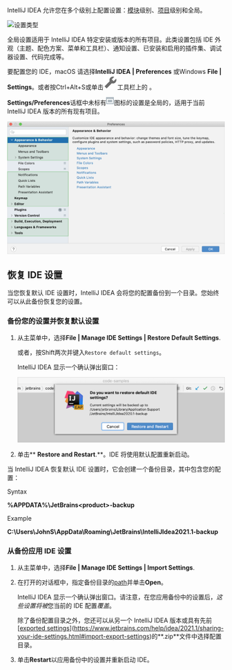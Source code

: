 

IntelliJ IDEA 允许您在多个级别上配置设置：[模块](https://www.jetbrains.com/help/idea/2021.1/configure-modules.html)级别、[项目](https://www.jetbrains.com/help/idea/2021.1/configure-project-settings.html)级别和全局。

![设置类型](https://resources.jetbrains.com/help/img/idea/2021.1/settings-types.png)

全局设置适用于 IntelliJ IDEA 特定安装或版本的所有项目。此类设置包括 IDE 外观（主题、配色方案、菜单和工具栏）、通知设置、已安装和启用的插件集、调试器设置、代码完成等。

要配置您的 IDE，macOS 请选择**IntelliJ IDEA | Preferences** 或Windows  **File | Settings**。或者按Ctrl+Alt+S或单击![设置/首选项按钮](1-2-1配置IDE.assets/icons.general.settings.svg)工具栏上的 。

**Settings/Preferences**话框中未标有![对于当前项目](1-2-1配置IDE.assets/icons.general.projectConfigurable.svg)图标的设置是全局的，适用于当前 IntelliJ IDEA 版本的所有现有项目。

![在设置/首选项对话框中标记的全局设置](1-2-1配置IDE.assets/ide-settings-preferences.png)

## 恢复 IDE 设置﻿

当您恢复默认 IDE 设置时，IntelliJ IDEA 会将您的配置备份到一个目录。您始终可以从此备份恢复您的设置。

### 备份您的设置并恢复默认设置﻿

1. 从主菜单中，选择**File | Manage IDE Settings | Restore Default Settings**.

   或者，按Shift两次并键入`Restore default settings`。

   IntelliJ IDEA 显示一个确认弹出窗口：

   ![弹出提示确认您要恢复默认设置](1-2-1配置IDE.assets/restore-ide-defaults.png)

2. 单击** **Restore and Restart**.**。IDE 将使用默认配置重新启动。

当 IntelliJ IDEA 恢复默认 IDE 设置时，它会创建一个备份目录，其中包含您的配置：

Syntax

**%APPDATA%\JetBrains\<product><version>-backup**

Example

**C:\Users\JohnS\AppData\Roaming\JetBrains\IntelliJIdea2021.1-backup**

### 从备份应用 IDE 设置﻿

1. 从主菜单中，选择**File | Manage IDE Settings | Import Settings**.

2. 在打开的对话框中，指定备份目录的[path](https://www.jetbrains.com/help/idea/2021.1/configuring-project-and-ide-settings.html#backup-dir)并单击**Open**。

   IntelliJ IDEA 显示一个确认弹出窗口。请注意，在您应用备份中的设置后，*这些设置将被*您当前的 IDE 配置*覆盖*。

   除了备份配置目录之外，您还可以从另一个 IntelliJ IDEA 版本或具有先前[[exported settings](https://www.jetbrains.com/help/idea/2021.1/sharing-your-ide-settings.html#import-export-settings)](https://www.jetbrains.com/help/idea/2021.1/sharing-your-ide-settings.html#import-export-settings)的**.zip**文件中选择配置目录。

3. 单击**Restart**以应用备份中的设置并重新启动 IDE。